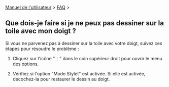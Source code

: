 [Manuel de l'utilisateur](/dragonnest/drawnote/manual/fr) > [FAQ](/dragonnest/drawnote/manual/fr/q_a) >

Que dois-je faire si je ne peux pas dessiner sur la toile avec mon doigt ?
---
Si vous ne parvenez pas à dessiner sur la toile avec votre doigt, suivez ces étapes pour résoudre le problème :

1. Cliquez sur l'icône "⋮" dans le coin supérieur droit pour ouvrir le menu des options.

2. Vérifiez si l'option "Mode Stylet" est activée. Si elle est activée, décochez-la pour restaurer le dessin au doigt.